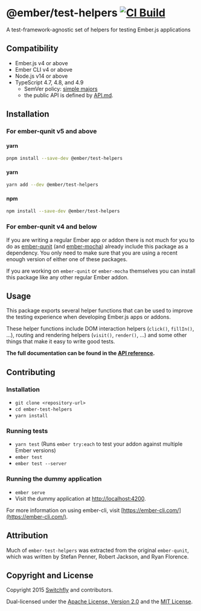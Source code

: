 @ember/test-helpers [![CI Build](https://github.com/emberjs/ember-test-helpers/actions/workflows/ci-build.yml/badge.svg)](https://github.com/emberjs/ember-test-helpers/actions/workflows/ci-build.yml)
==============================================================================

A test-framework-agnostic set of helpers for testing Ember.js applications

Compatibility
------------------------------------------------------------------------------

- Ember.js v4 or above
- Ember CLI v4 or above
- Node.js v14 or above
- TypeScript 4.7, 4.8, and 4.9
  - SemVer policy: [simple majors](https://www.semver-ts.org/#simple-majors)
  - the public API is defined by [API.md](./API.md).


Installation
------------------------------------------------------------------------------
### For ember-qunit v5 and above

#### yarn
```bash
pnpm install --save-dev @ember/test-helpers
```

#### yarn
```bash
yarn add --dev @ember/test-helpers
```

#### npm
```bash
npm install --save-dev @ember/test-helpers
```

### For ember-qunit v4 and below
If you are writing a regular Ember app or addon there is not much for you to
do as [ember-qunit](https://github.com/emberjs/ember-qunit) (and
[ember-mocha](https://github.com/emberjs/ember-mocha)) already include this
package as a dependency. You only need to make sure that you are using a
recent enough version of either one of these packages.

If you are working on `ember-qunit` or `ember-mocha` themselves you can
install this package like any other regular Ember addon. 


Usage
------------------------------------------------------------------------------

This package exports several helper functions that can be used to improve
the testing experience when developing Ember.js apps or addons.

These helper functions include DOM interaction helpers (`click()`, `fillIn()`,
...), routing and rendering helpers (`visit()`, `render()`, ...) and some
other things that make it easy to write good tests.

**The full documentation can be found in the [API reference](API.md).**


Contributing
------------------------------------------------------------------------------

### Installation

* `git clone <repository-url>`
* `cd ember-test-helpers`
* `yarn install`

### Running tests

* `yarn test` (Runs `ember try:each` to test your addon against multiple Ember versions)
* `ember test`
* `ember test --server`

### Running the dummy application

* `ember serve`
* Visit the dummy application at [http://localhost:4200](http://localhost:4200).

For more information on using ember-cli, visit [https://ember-cli.com/](https://ember-cli.com/).


Attribution
------------------------------------------------------------------------------

Much of `ember-test-helpers` was extracted from the original `ember-qunit`,
which was written by Stefan Penner, Robert Jackson, and Ryan Florence.


Copyright and License
------------------------------------------------------------------------------

Copyright 2015 [Switchfly](https://github.com/switchfly) and contributors.

Dual-licensed under the [Apache License, Version 2.0](./APACHE-LICENSE) and
the [MIT License](./MIT-LICENSE).
